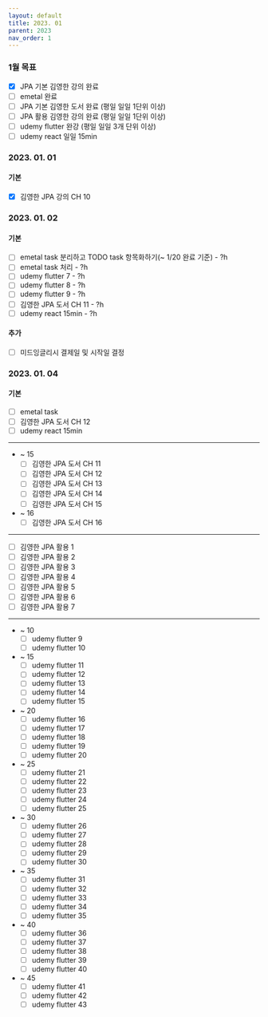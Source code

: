 ```yaml
---
layout: default
title: 2023. 01
parent: 2023
nav_order: 1
---
```


### 1월 목표
* [x] JPA 기본 김영한 강의 완료
* [ ] emetal 완료
* [ ] JPA 기본 김영한 도서 완료 (평일 일일 1단위 이상)
* [ ] JPA 활용 김영한 강의 완료 (평일 일일 1단위 이상)
* [ ] udemy flutter 완강 (평일 일일 3개 단위 이상)
* [ ] udemy react 일일 15min

### 2023. 01. 01
#### 기본
* [x] 김영한 JPA 강의 CH 10

### 2023. 01. 02
#### 기본
* [ ] emetal task 분리하고 TODO task 항목화하기(~ 1/20 완료 기준) - ?h
* [ ] emetal task 처리 - ?h
* [ ] udemy flutter 7 - ?h
* [ ] udemy flutter 8 - ?h
* [ ] udemy flutter 9 - ?h
* [ ] 김영한 JPA 도서 CH 11 - ?h
* [ ] udemy react 15min - ?h

#### 추가
* [ ] 미드잉글리시 결제일 및 시작일 결정

### 2023. 01. 04
#### 기본
* [ ] emetal task
* [ ] 김영한 JPA 도서 CH 12
* [ ] udemy react 15min

<hr>

* ~ 15
    * [ ] 김영한 JPA 도서 CH 11
    * [ ] 김영한 JPA 도서 CH 12
    * [ ] 김영한 JPA 도서 CH 13
    * [ ] 김영한 JPA 도서 CH 14
    * [ ] 김영한 JPA 도서 CH 15
* ~ 16
    * [ ] 김영한 JPA 도서 CH 16

<hr>  

* [ ] 김영한 JPA 활용 1
* [ ] 김영한 JPA 활용 2
* [ ] 김영한 JPA 활용 3
* [ ] 김영한 JPA 활용 4
* [ ] 김영한 JPA 활용 5
* [ ] 김영한 JPA 활용 6
* [ ] 김영한 JPA 활용 7

<hr>

* ~ 10
    * [ ] udemy flutter 9
    * [ ] udemy flutter 10
* ~ 15
    * [ ] udemy flutter 11
    * [ ] udemy flutter 12
    * [ ] udemy flutter 13
    * [ ] udemy flutter 14
    * [ ] udemy flutter 15
* ~ 20
    * [ ] udemy flutter 16
    * [ ] udemy flutter 17
    * [ ] udemy flutter 18
    * [ ] udemy flutter 19
    * [ ] udemy flutter 20
* ~ 25
    * [ ] udemy flutter 21
    * [ ] udemy flutter 22
    * [ ] udemy flutter 23
    * [ ] udemy flutter 24
    * [ ] udemy flutter 25
* ~ 30
    * [ ] udemy flutter 26
    * [ ] udemy flutter 27
    * [ ] udemy flutter 28
    * [ ] udemy flutter 29
    * [ ] udemy flutter 30
* ~ 35
    * [ ] udemy flutter 31
    * [ ] udemy flutter 32
    * [ ] udemy flutter 33
    * [ ] udemy flutter 34
    * [ ] udemy flutter 35
* ~ 40
    * [ ] udemy flutter 36
    * [ ] udemy flutter 37
    * [ ] udemy flutter 38
    * [ ] udemy flutter 39
    * [ ] udemy flutter 40
* ~ 45
    * [ ] udemy flutter 41
    * [ ] udemy flutter 42
    * [ ] udemy flutter 43